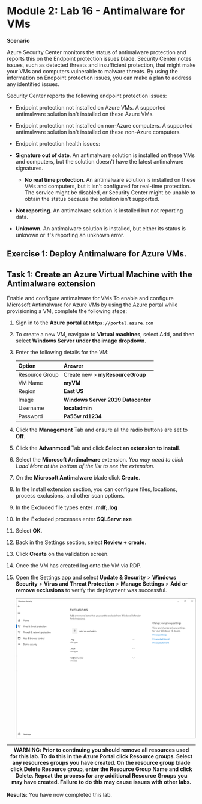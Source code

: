 # Module 2: Lab 16 - Antimalware for VMs


**Scenario**

Azure Security Center monitors the status of antimalware protection and reports this on the Endpoint protection issues blade. Security Center notes issues, such as detected threats and insufficient protection, that might make your VMs and computers vulnerable to malware threats. 
By using the information on Endpoint protection issues, you can make a plan to address any identified issues. 

Security Center reports the following endpoint protection issues: 

- Endpoint protection not installed on Azure VMs. A supported antimalware solution isn't installed on these Azure VMs. 
- Endpoint protection not installed on non-Azure computers. A supported antimalware solution isn't installed on these non-Azure computers.
- Endpoint protection health issues:  

- **Signature out of date**. An antimalware solution is installed on these VMs and computers, but the solution doesn't have the latest antimalware signatures. 
  - **No real time protection**. An antimalware solution is installed on these VMs and computers, but it isn't configured for real-time protection. The service might be disabled, or Security Center might be unable to obtain the status because the solution isn't supported. 
 - **Not reporting**. An antimalware solution is installed but not reporting data. 
 - **Unknown**. An antimalware solution is installed, but either its status is unknown or it's reporting an unknown error.

## Exercise 1: Deploy Antimalware for Azure VMs.

## Task 1: Create an Azure Virtual Machine with the Antimalware extension


Enable and configure antimalware for VMs To enable and configure Microsoft Antimalware for Azure VMs by using the Azure portal while provisioning a VM, complete the following steps: 


1.  Sign in to the **Azure portal** at **`https://portal.azure.com`**

2.  To create a new VM, navigate to **Virtual machines**, select Add, and then select **Windows Server under the image dropdown**.

1.  Enter the following details for the VM:

    | Option | Answer |
    | -- | --|
    | Resource Group | Create new > **myResourceGroup** |
    | VM Name | **myVM** |
    | Region | **East US** |
    | Image | **Windows Server 2019 Datacenter** |
    | Username | **localadmin** |
    | Password | **Pa55w.rd1234** |

1.  Click the **Management** Tab and ensure all the radio buttons are set to **Off**.

1.  Click the **Advanmced** Tab and click **Select an extension to install**.

1.  Select the **Microsoft Antimalware** extension.  _You may need to click Load More at the bottom of the list to see the extension._

11.  On the **Microsoft Antimalware** blade click **Create**. 
12.  In the Install extension section, you can configure files, locations, process exclusions, and other scan options. 

1.  In the Excluded file types enter **.mdf;.log** 

1.  In the Excluded processes enter **SQLServr.exe** 

1.  Select **OK**. 

14.  Back in the Settings section, select **Review + create**. 
15.  Click **Create** on the validation screen. 
16.  Once the VM has created log onto the VM via RDP.

17.  Open the Settings app and select **Update & Security** > **Windows Security** > **Virus and Threat Protection** > **Manage Settings** > **Add or remove exclusions** to verify the deployment was successful.
     
     ![Screenshot](../Media/Module-2/2020-01-12_00-41-45.png)

| WARNING: Prior to continuing you should remove all resources used for this lab.  To do this in the **Azure Portal** click **Resource groups**.  Select any resources groups you have created.  On the resource group blade click **Delete Resource group**, enter the Resource Group Name and click **Delete**.  Repeat the process for any additional Resource Groups you may have created. **Failure to do this may cause issues with other labs.** |
| --- |

**Results**: You have now completed this lab.


